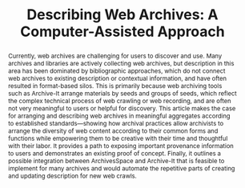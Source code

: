 ---
layout: post
title:  'Describing Web Archives: A Computer-Assisted Approach'
journal: Journal of Contemporary Archival Studies, Vol. 6 (2019)
link: https://elischolar.library.yale.edu/jcas/vol6/iss1/31
abstract: Currently, web archives are challenging for users to discover and use. Many archives and libraries are actively collecting web archives, but description in this area has been dominated by bibliographic approaches, which do not connect web archives to existing description or contextual information, and have often resulted in format-based silos. This is primarily because web archiving tools such as Archive-It arrange materials by seeds and groups of seeds, which reflect the complex technical process of web crawling or web recording, and are often not very meaningful to users or helpful for discovery. This article makes the case for arranging and describing web archives in meaningful aggregates according to established standards—showing how archival practices allow archivists to arrange the diversity of web content according to their common forms and functions while empowering them to be creative with their time and thoughtful with their labor. It provides a path to exposing important provenance information to users and demonstrates an existing proof of concept. Finally, it outlines a possible integration between ArchivesSpace and Archive-It that is feasible to implement for many archives and would automate the repetitive parts of creating and updating description for new web crawls.
---
